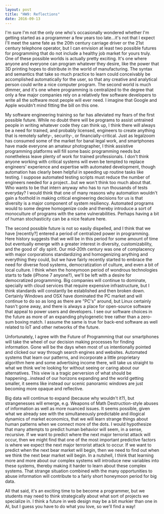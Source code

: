 ```yaml
---
layout: post
title: "HW9: Reflections"
date: 2016-09-13
---
```

I'm sure I'm not the only one who's occasionally wondered whether I'm getting started as a programmer a few years too late...it's not that I expect I'll meet the same fate as the 20th century carriage driver or the 21st century telephone operator, but I can envision at least two possible futures for programming that do not include a healthy job market for yours truly. One of these possible worlds is actually pretty exciting. It's one where anyone and everyone can program whatever they desire, like the power that 3D printing hopes to distribute in the world of manufacturing. The syntax and semantics that take so much practice to learn could conceivably be accomplished automatically for the user, so that any creative and analytical person could write a nice computer program. The second world is much dimmer, and it's one where programming is centralized to the degree that only a few major companies rely on a relatively few software developers to write all the software most people will ever need. I imagine that Google and Apple wouldn't mind fitting the bill on this one.

My software engineering training so far has alleviated my fears of the first possible future. While no doubt there will be programs to assist untrained people in writing whatever code they can think up, I think there will always be a need for trained, and probably licensed, engineers to create anything that is remotely safety-, security-, or financially-critical. Just as legalzoom has consumed some of the market for banal legal work, and smartphones have made everyone an amateur photographer, I think assistive programming platforms will fill some basic programming needs but nonetheless leave plenty of work for trained professionals. I don't think anyone working with critical systems will even be tempted to replace engineers' experience and expertise with automated development, though automation has clearly been helpful in speeding up routine tasks like testing. I suppose automated testing scripts must reduce the number of engineers needed for a project...but we won't think too much about that. Who wants to be that intern anyway who has to run thousands of tests everyday? I would think that one of many reasons why automation wouldn't gain a foothold in making critical engineering decisions for us is that diversity is a major component of system resiliency. Automated programs would to some degree homogenize code and thereby introduce a sort of monoculture of programs with the same vulnerabilities. Perhaps having a bit of human stochasticity can be a nice feature here.

The second possible future is not so easily dispelled, and I think that we have [recently?] entered a period of centralized power in programming. Here history suggests that we will be in this period for some amount of time but eventually emerge with a greater interest in diversity, customizability, and the good ol' diy spirit. Our mid-20th century was one of complacency with major corporations standardizing and homogenizing anything and everything they could, but we have fairly recently started to embrace the need for diverse food systems, democratization of culture, and even a bit of local culture. I think when the honeymoon period of wondrous technologies starts to fade (iPhone 7 anyone?), we'll be left with a desire for democratized programming. Big companies will continue to dominate, specially with cloud services that require expensive infrastructure, but I think standards will constantly be established and then broken down. Certainly Windows and OSX have dominated the PC market and will continue to do so as long as there are "PC's" around, but Linux certainly hasn't gone away, and there is always a place for open-source software that appeal to power users and developers. I see our software choices in the future as more of an expanding phylogenetic tree rather than a zero-sum boxing match. I assume the same is true for back-end software as well related to IoT and other networks of the future.

Unfortunately, I agree with the Future of Programming that our smartphones will take the wheel of our decision making processes for finding information. Gone will be the days when most of us intentionally pointed and clicked our way through search engines and websites. Automated systems that learn our patterns, and incorporate a little proprietary algorithm here and some advertising income there, will take us straight to what we think we're looking for without seeing or caring about our alternatives. This view is a tragic perversion of what should be happening...instead of our horizons expanding and the world getting smaller, it seems like instead our scenic panoramic windows are just becoming more opaque and reflective.

Big data will continue to expand (because why wouldn't it?), but strangenesses will emerge, e.g. Weapons of Math Destruction-style abuses of information as well as more nuanced issues. It seems possible, given what we already see with the simultaneously predictable and illogical dynamics of market economics, that we will learn strange things about human patterns when we connect more of the dots. I would hypothesize that many attempts to predict human behavior will seem, in a sense, recursive. If we want to predict where the next major terrorist attack will occur, then we might find that one of the most important predictive factors is where we expect the next major terrorist attack to occur. If we want to predict when the next bear market will begin, then we need to find out when we think the next bear market will begin. In a nutshell, I think that learning more and more about our complex systems will introduce new variables into these systems, thereby making it harder to learn about these complex systems. That strange situation combined with the many opportunities to abuse information will contribute to a fairly short honeymoon period for big data.

All that said, it's an exciting time to be become a programmer, but we students may need to think strategically about what sort of projects we specialize in. I think a future in web design may be a bit murkier than one in AI, but I guess you have to do what you love, so we'll find a way!
